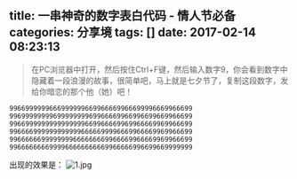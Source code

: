 title: 一串神奇的数字表白代码 - 情人节必备
categories: 分享境
tags: []
date: 2017-02-14 08:23:13
---
> 在PC浏览器中打开，然后按住Ctrl+F键，然后输入数字9，你会看到数字中隐藏着一段浪漫的故事，很简单吧，马上就是七夕节了，复制这段数字，发给你暗恋的那个他（她）吧！

    9966999999666999999669966669966699996669966699
    9969999999969999999969966669966996699669966699
    9966999999999999999669966669969966669969966699
    9966669999999999996666699996669966669969966699
    9966666699999999666666669966669966669969966699
    9966666666999966666666669966666996699669999999 

出现的效果是：
![1.jpg][1]


  [1]: http://www.ghostsf.com/usr/uploads/2017/02/67476851.jpg
